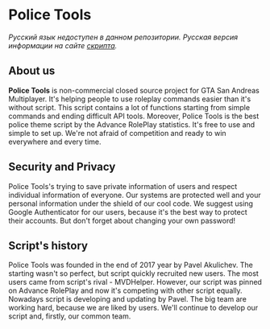 # Police Tools
_Русский язык недоступен в данном репозитории. Русская версия информации на сайте [скрипта](http://policetools.ru)._

## About us
**Police Tools** is non-commercial closed source project for GTA San Andreas Multiplayer. It's helping people to use roleplay commands easier than it's without script. This script contains a lot of functions starting from simple commands and ending difficult API tools. Moreover, Police Tools is the best police theme script by the Advance RolePlay statistics. It's free to use and simple to set up. We're not afraid of competition and ready to win everywhere and every time.

## Security and Privacy
Police Tools's trying to save private information of users and respect individual information of everyone. Our systems are protected well and your personal information under the shield of our cool code. We suggest using Google Authenticator for our users, because it's the best way to protect their accounts. But don't forget about changing your own password!

## Script's history
Police Tools was founded in the end of 2017 year by Pavel Akulichev. The starting wasn't so perfect, but script quickly recruited new users. The most users came from script's rival - MVDHelper. However, our script was pinned on Advance RolePlay and now it's competing with other script equally. Nowadays script is developing and updating by Pavel. The big team are working hard, because we are liked by users. We'll continue to develop our script and, firstly, our common team.
